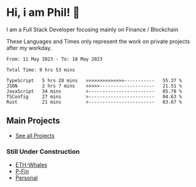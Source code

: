 # Hi, i am Phil! 👋
I am a Full Stack Developer focusing mainly on Finance / Blockchain

These Languages and Times only represent the work on private projects after my workday.
<!--START_SECTION:waka-->

```text
From: 11 May 2023 - To: 18 May 2023

Total Time: 9 hrs 53 mins

TypeScript   5 hrs 28 mins   >>>>>>>>>>>>>>-----------   55.37 %
JSON         2 hrs 7 mins    >>>>>--------------------   21.51 %
JavaScript   34 mins         >------------------------   05.78 %
TSConfig     27 mins         >------------------------   04.63 %
Rust         21 mins         >------------------------   03.67 %
```

<!--END_SECTION:waka-->

## Main Projects
- [See all Projects](https://www.github.com/phil-schmidtke/projects)
### Still Under Construction
- [ETH-Whales](https://www.eth-whales.com)
- [P-Fin](https://www.p-fin.de)
- [Personal](https://www.phil-schmidtke.de)
